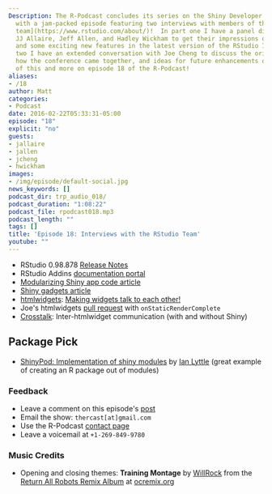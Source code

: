 ```yaml
---
Description: The R-Podcast concludes its series on the Shiny Developer Conference
  with a jam-packed episode featuring two interviews with members of the [RStudio
  team](https://www.rstudio.com/about/)!  In part one I have a panel discussion with
  JJ Allaire, Jeff Allen, and Hadley Wickham to get their impressions of the conference
  and some exciting new features in the latest version of the RStudio IDE.  In part
  two I have an extended conversation with Joe Cheng to discuss the origins of Shiny,
  how the conference came together, and ideas for future enhancements of shiny. All
  of this and more on episode 18 of the R-Podcast!
aliases:
- /18
author: Matt
categories:
- Podcast
date: 2016-02-22T05:33:31-05:00
episode: "18"
explicit: "no"
guests:
- jallaire
- jallen
- jcheng
- hwickham
images:
- /img/episode/default-social.jpg
news_keywords: []
podcast_dir: trp_audio_018/
podcast_duration: "1:08:22"
podcast_file: rpodcast018.mp3
podcast_length: ""
tags: []
title: 'Episode 18: Interviews with the RStudio Team'
youtube: ""
---
```


* RStudio 0.98.878 [Release Notes](http://blog.rstudio.org/2016/02/09/new-release-of-rstudio-v0-99-878/)
* RStudio Addins [documentation portal](http://rstudio.github.io/rstudioaddins/)
* [Modularizing Shiny app code article](http://shiny.rstudio.com/articles/modules.html)
* [Shiny gadgets article](http://shiny.rstudio.com/articles/gadgets.html)
* [htmlwidgets](http://www.htmlwidgets.org/): [Making widgets talk to each other!](https://github.com/ramnathv/htmlwidgets/issues/86#issuecomment-159863989)
* Joe's htmlwidgets [pull request](https://github.com/ramnathv/htmlwidgets/pull/172) with `onStaticRenderComplete`
* [Crosstalk](https://github.com/rstudio/crosstalk): Inter-htmlwidget communication (with and without Shiny)

## Package Pick

* [ShinyPod: Implementation of shiny modules](https://github.com/ijlyttle/shinypod) by [Ian Lyttle](https://github.com/ijlyttle) (great example of creating an R package out of modules)

### Feedback

- Leave a comment on this episode's [post](link://slug/the-r-podcast-episode-18-interviews-with-the-rstudio-team)
- Email the show: `thercast[at]gmail.com`
- Use the R-Podcast [contact page](link://slug/contact)
- Leave a voicemail at `+1-269-849-9780`

### Music Credits

- Opening and closing themes: __Training Montage__ by [WillRock](http://ocremix.org/artist/5043/willrock)  from the [Return All Robots Remix Album](http://ocremix.org/events/returnallrobots/) at [ocremix.org](http://ocremix.org/)
